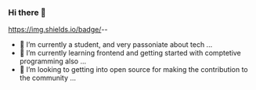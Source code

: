 ### Hi there 👋

https://img.shields.io/badge/<js>-<Javascript>-<yellow>

- 🔭 I’m currently a student, and very passoniate about tech ...
- 🌱 I’m currently learning frontend and getting started with comptetive programming also ...
- 👯 I’m looking to getting into open source for making the contribution to the community ...
